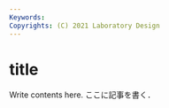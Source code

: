 ```yaml
---
Keywords:
Copyrights: (C) 2021 Laboratory Design
---
```


# title
 Write contents here.
ここに記事を書く．


